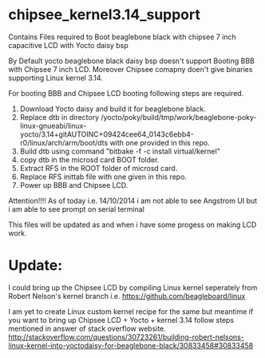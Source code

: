 chipsee_kernel3.14_support
==========================

Contains Files required to Boot beaglebone black with chipsee 7 inch capacitive LCD with Yocto daisy bsp

By Default yocto beaglebone black daisy bsp doesn't support Booting BBB with Chipsee 7 inch LCD.
Moreover Chipsee comapny doen't give binaries supporting Linux kernel 3.14.

For booting BBB and Chipsee LCD booting following steps are required.
1. Download Yocto daisy and build it for beaglebone black.
2. Replace dtb in directory /yocto/poky/build/tmp/work/beaglebone-poky-linux-gnueabi/linux-yocto/3.14+gitAUTOINC+09424cee64_0143c6ebb4-r0/linux/arch/arm/boot/dts
with one provided in this repo.
3. Build dtb using command "bitbake -f -c install virtual/kernel"
4. copy dtb in the microsd card BOOT folder.
5. Extract RFS in the ROOT folder of microsd card.
6. Replace RFS inittab file with one given in this repo.
7. Power up BBB and Chipsee LCD.

Attention!!!! As of today i.e. 14/10/2014 i am not able to see Angstrom UI but i am able to see prompt on serial terminal

This files will be updated as and when i have some progess on making LCD work.

Update:
========
I could bring up the Chipsee LCD by compiling Linux kernel seperately from Robert Nelson's kernel branch i.e. https://github.com/beagleboard/linux

I am yet to create Linux custom kernel recipe for the same but meantime if you want to bring up Chipsee LCD + Yocto + kernel 3.14 follow steps mentioned in answer of stack overflow website.
http://stackoverflow.com/questions/30723261/building-robert-nelsons-linux-kernel-into-yoctodaisy-for-beaglebone-black/30833458#30833458 
